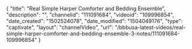 {
    "title": "Real Simple Harper Comforter and Bedding Ensemble",
    "description": "",
    "channelid": "111091684",
    "videoid": "109996854",
    "date_created": "1502524078",
    "date_modified": "1504049176",
    "type": "captivate",
    "layout": "channelVideo",
    "url": "\/bbbusa-latest-videos\/real-simple-harper-comforter-and-bedding-ensemble-3-notes\/111091684-109996854"
}